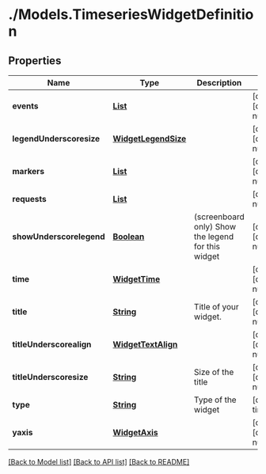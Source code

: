 # ./Models.TimeseriesWidgetDefinition
## Properties

Name | Type | Description | Notes
------------ | ------------- | ------------- | -------------
**events** | [**List**][1] |  | [optional] [default to null]
**legendUnderscoresize** | [**WidgetLegendSize**][2] |  | [optional] [default to null]
**markers** | [**List**][3] |  | [optional] [default to null]
**requests** | [**List**][4] |  | [default to null]
**showUnderscorelegend** | [**Boolean**][5] | (screenboard only) Show the legend for this widget | [optional] [default to null]
**time** | [**WidgetTime**][6] |  | [optional] [default to null]
**title** | [**String**][7] | Title of your widget. | [optional] [default to null]
**titleUnderscorealign** | [**WidgetTextAlign**][8] |  | [optional] [default to null]
**titleUnderscoresize** | [**String**][7] | Size of the title | [optional] [default to null]
**type** | [**String**][7] | Type of the widget | [default to timeseries]
**yaxis** | [**WidgetAxis**][9] |  | [optional] [default to null]

[[Back to Model list]][10] [[Back to API list]][11] [[Back to README]][12]

[1]: WidgetEvent.md
[2]: WidgetLegendSize.md
[3]: WidgetMarker.md
[4]: TimeseriesWidgetRequest.md
[5]: boolean.md
[6]: WidgetTime.md
[7]: string.md
[8]: WidgetTextAlign.md
[9]: WidgetAxis.md
[10]: ../README.md#documentation-for-models
[11]: ../README.md#documentation-for-api-endpoints
[12]: ../README.md
